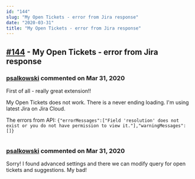 ```yaml
---
id: "144"
slug: "My Open Tickets - error from Jira response"
date: "2020-03-31"
title: "My Open Tickets - error from Jira response"
---
```



## [#144](https://github.com/shridhar-tl/jira-assistant/issues/144) - My Open Tickets - error from Jira response

### [psalkowski](https://github.com/psalkowski) commented on Mar 31, 2020

First of all - really great extension!!

My Open Tickets does not work. There is a never ending loading. I'm using latest Jira on Jira Cloud.

The errors from API:
```{"errorMessages":["Field 'resolution' does not exist or you do not have permission to view it."],"warningMessages":[]}```

```Request URL: https://<domain>.atlassian.net/rest/api/2/search?jql=assignee%3DcurrentUser()%20AND%20resolution%3DUnresolved%20and%20status%20!%3D%20Closed&fields=issuetype%2Csummary%2Creporter%2Cpriority%2Cstatus%2Cresolution%2Ccreated%2Cupdated&maxResults=1000
```



### [psalkowski](https://github.com/psalkowski) commented on Mar 31, 2020

Sorry! I found advanced settings and there we can modify query for open tickets and suggestions. My bad!
